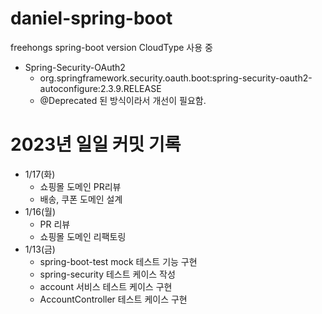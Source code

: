 # daniel-spring-boot
freehongs spring-boot version
CloudType 사용 중
- Spring-Security-OAuth2 
  - org.springframework.security.oauth.boot:spring-security-oauth2-autoconfigure:2.3.9.RELEASE
  - @Deprecated 된 방식이라서 개선이 필요함.

# 2023년 일일 커밋 기록
- 1/17(화)
  - 쇼핑몰 도메인 PR리뷰
  - 배송, 쿠폰 도메인 설계
- 1/16(월)
  - PR 리뷰
  - 쇼핑몰 도메인 리팩토링
- 1/13(금)
  - spring-boot-test mock 테스트 기능 구현
  - spring-security 테스트 케이스 작성
  - account 서비스 테스트 케이스 구현
  - AccountController 테스트 케이스 구현
